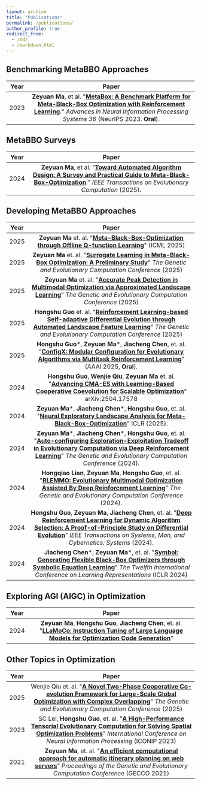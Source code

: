 ```yaml
---
layout: archive
title: "Publications"
permalink: /publications/
author_profile: true
redirect_from: 
  - /md/
  - /markdown.html
---
```


## Benchmarking MetaBBO Approaches

| Year | Paper |
|:---:|:---:|
| 2023 | **Zeyuan Ma**, et al. "[**MetaBox: A Benchmark Platform for Meta-Black-Box Optimization with Reinforcement Learning**](https://neurips.cc/virtual/2023/oral/73737)." *Advances in Neural Information Processing Systems 36* (NeurIPS 2023. **Oral**). | 

## MetaBBO Surveys

| Year | Paper |
|:---:|:---:|
| 2024 | **Zeyuan Ma**, et al. "[**Toward Automated Algorithm Design: A Survey and Practical Guide to Meta-Black-Box-Optimization**](https://arxiv.org/abs/2411.00625)." *IEEE Transactions on Evolutionary Computation* (2025). | 

## Developing MetaBBO Approaches

| Year | Paper |
|:---:|:---:|
| 2025 | **Zeyuan Ma** et. al. "[**Meta-Black-Box-Optimization through Offline Q-function Learning**](https://arxiv.org/abs/2505.02010)" (ICML 2025) |
| 2025 | **Zeyuan Ma** et. al. "[**Surrogate Learning in Meta-Black-Box Optimization: A Preliminary Study**](https://arxiv.org/abs/2503.18060)" *The Genetic and Evolutionary Computation Conference* (2025) |
| 2025 | **Zeyuan Ma** et. al. "[**Accurate Peak Detection in Multimodal Optimization via Approximated Landscape Learning**](https://arxiv.org/abs/2503.18066)" *The Genetic and Evolutionary Computation Conference* (2025) |
| 2025 | **Hongshu Guo** et. al. "[**Reinforcement Learning-based Self-adaptive Differential Evolution through Automated Landscape Feature Learning**](https://arxiv.org/abs/2503.18061)" *The Genetic and Evolutionary Computation Conference* (2025) |
| 2025 | **Hongshu Guo**\*, **Zeyuan Ma**\*, **Jiacheng Chen**, et. al. "[**ConfigX: Modular Configuration for Evolutionary Algorithms via Multitask Reinforcement Learning**](https://arxiv.org/abs/2412.07507)" (AAAI 2025, **Oral**). |
| 2024 | **Hongshu Guo**, **Wenjie Qiu**, **Zeyuan Ma** et. al. "[**Advancing CMA-ES with Learning-Based Cooperative Coevolution for Scalable Optimization**](https://arxiv.org/abs/2504.17578)" arXiv:2504.17578|
| 2024 | **Zeyuan Ma**\*, **Jiacheng Chen**\*, **Hongshu Guo**, et. al. "[**Neural Exploratory Landscape Analysis for Meta-Black-Box-Optimization**](https://openreview.net/forum?id=EEI5R89Cmv)" ICLR (2025). |
| 2024 | **Zeyuan Ma**\*, **Jiacheng Chen**\*, **Hongshu Guo**, et. al. "[**Auto-configuring Exploration-Exploitation Tradeoff in Evolutionary Computation via Deep Reinforcement Learning**](https://arxiv.org/pdf/2404.08239.pdf)" *The Genetic and Evolutionary Computation Conference* (2024). |
| 2024 | **Hongqiao Lian**, **Zeyuan Ma**, **Hongshu Guo**, et. al. "[**RLEMMO: Evolutionary Multimodal Optimization Assisted By Deep Reinforcement Learning**](https://arxiv.org/pdf/2404.08242.pdf)" *The Genetic and Evolutionary Computation Conference* (2024). |
| 2024 | **Hongshu Guo**, **Zeyuan Ma**, **Jiacheng Chen**, et. al. "[**Deep Reinforcement Learning for Dynamic Algorithm Selection: A Proof-of-Principle Study on Differential Evolution**](https://ieeexplore.ieee.org/abstract/document/10496708)" *IEEE Transactions on Systems, Man, and Cybernetics: Systems* (2024). |
| 2024 | **Jiacheng Chen**\*, **Zeyuan Ma**\*, et. al. "[**Symbol: Generating Flexible Black-Box Optimizers through Symbolic Equation Learning**](https://openreview.net/forum?id=vLJcd43U7a&noteId=Z5vpEil2mt)" *The Twelfth International Conference on Learning Representations* (ICLR 2024) |

## Exploring AGI (AIGC) in Optimization

| Year | Paper |
|:---:|:---:|
| 2024 | **Zeyuan Ma**, **Hongshu Guo**, **Jiacheng Chen**, et. al. "[**LLaMoCo: Instruction Tuning of Large Language Models for Optimization Code Generation**](https://arxiv.org/abs/2403.01131)" |

## Other Topics in Optimization

| Year | Paper |
|:---:|:---:|
| 2025 | Wenjie Qiu et. al. "[**A Novel Two-Phase Cooperative Co-evolution Framework for Large-Scale Global Optimization with Complex Overlapping**](https://arxiv.org/abs/2503.21797)" *The Genetic and Evolutionary Computation Conference* (2025) |
| 2023 | SC Lei, **Hongshu Guo**, et. al. "[**A High-Performance Tensorial Evolutionary Computation for Solving Spatial Optimization Problems**](https://link.springer.com/chapter/10.1007/978-981-99-8126-7_27)" *International Conference on Neural Information Processing* (ICONIP 2023) |
| 2021 | **Zeyuan Ma**, et. al. "[**An efficient computational approach for automatic itinerary planning on web servers**](https://dl.acm.org/doi/abs/10.1145/3449639.3459301)" *Proceedings of the Genetic and Evolutionary Computation Conference* (GECCO 2021) |

